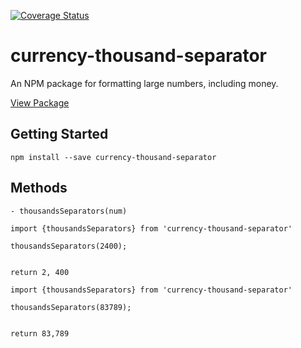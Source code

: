 [![Coverage Status](https://coveralls.io/repos/github/AnayoOleru/currency-thousand-separator/badge.svg?branch=master)](https://coveralls.io/github/AnayoOleru/currency-thousand-separator?branch=master)

# currency-thousand-separator
An NPM package for formatting large numbers, including money.

[View Package](https://www.npmjs.com/package/currency-thousand-separator)



## Getting Started


```
npm install --save currency-thousand-separator
```

## Methods

```
- thousandsSeparators(num)
```

```
import {thousandsSeparators} from 'currency-thousand-separator'

thousandsSeparators(2400);


return 2, 400
```

```
import {thousandsSeparators} from 'currency-thousand-separator'

thousandsSeparators(83789);


return 83,789
```